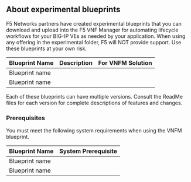 ## About experimental blueprints
F5 Networks partners have created experimental blueprints that you can download and upload into the F5 VNF Manager for automating lifecycle workflows for your BIG-IP VEs as needed by your application. When using any offering in the experimental folder, F5 will NOT provide support. Use these blueprints at your own risk.

| Blueprint Name                | Description                               | For VNFM Solution        | 
| ------------------------------| :-----------------------------------------| :------------------------|
| Blueprint name                |                                           |                          |
| Blueprint name                |                                           |                          |


Each of these blueprints can have multiple versions. Consult the ReadMe files for each version for complete descriptions of features and changes.

### Prerequisites
You must meet the following system requirements when using the VNFM blueprint.

| Blueprint Name                | System Prerequisite                             | 
| ------------------------------| :-----------------------------------------------|
| Blueprint name                |                                                 | 
| Blueprint name                |                                                 | 
